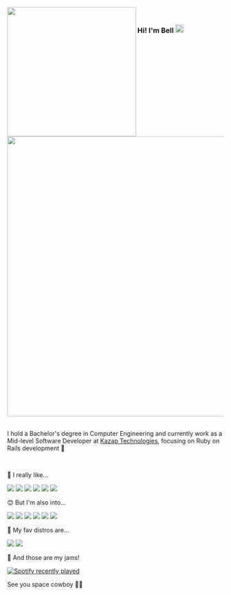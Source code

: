 <span>
  <img width="300" align="left" src="https://raw.githubusercontent.com/cat-milk/Anime-Girls-Holding-Programming-Books/master/Ruby/Saber_Alter_Ruby.png" />
</span>

<span>
  <br>
  <h3>Hi! I'm Bell <img  width="20" src="https://dejpknyizje2n.cloudfront.net/marketplace/products/korean-finger-heart-i-love-you-sticker-1540401592.4178452.png" width="30px"> </h3>

  <img align="center" width="650" src="https://github-profile-summary-cards.vercel.app/api/cards/profile-details?username=bellps&theme=synthwave&hide_border=true&tsdsfs=sdfdsf" />
</span>

<div>&nbsp;</div>

I hold a Bachelor's degree in Computer Engineering and currently work as a Mid-level Software Developer at [Kazap Technologies](https://github.com/Kazap), focusing on Ruby on Rails development 🙂

<br>

🥰 I really like...

![](https://img.shields.io/badge/Ruby-CC342D?style=for-the-badge&logo=ruby&logoColor=white)
![](https://img.shields.io/badge/Ruby_on_Rails-CC0000?style=for-the-badge&logo=ruby-on-rails&logoColor=white)
![](https://img.shields.io/badge/PostgreSQL-316192?style=for-the-badge&logo=postgresql&logoColor=white)
![](https://img.shields.io/badge/MongoDB-4EA94B?style=for-the-badge&logo=mongodb&logoColor=white)
![](https://img.shields.io/badge/Tailwind_CSS-38B2AC?style=for-the-badge&logo=tailwind-css&logoColor=white)
![](https://img.shields.io/badge/Vue.js-35495E?style=for-the-badge&logo=vuedotjs&logoColor=4FC08D)

😊 But I'm also into...

![](https://img.shields.io/badge/Python-3776AB?style=for-the-badge&logo=python&logoColor=white)
![](https://img.shields.io/badge/fastapi-109989?style=for-the-badge&logo=FASTAPI&logoColor=white)
![](https://img.shields.io/badge/MySQL-005C84?style=for-the-badge&logo=mysql&logoColor=white)
![](https://img.shields.io/badge/Rust-000000?style=for-the-badge&logo=rust&logoColor=white)
![](https://img.shields.io/badge/-HuggingFace-FDEE21?style=for-the-badge&logo=HuggingFace&logoColor=black)
![](https://img.shields.io/badge/react-%2320232a.svg?style=for-the-badge&logo=react&logoColor=%2361DAFB)

🐧 My fav distros are...

![](https://img.shields.io/badge/Linux_Mint-87CF3E?style=for-the-badge&logo=linux-mint&logoColor=white)
![](https://img.shields.io/badge/Ubuntu-E95420?style=for-the-badge&logo=ubuntu&logoColor=white)

🎵 And those are my jams!

[![Spotify recently played](https://spotify-recently-played-readme.vercel.app/api?user=bellps&width=900&unique=true)](https://open.spotify.com/user/bellps)

See you space cowboy 👋🤠
